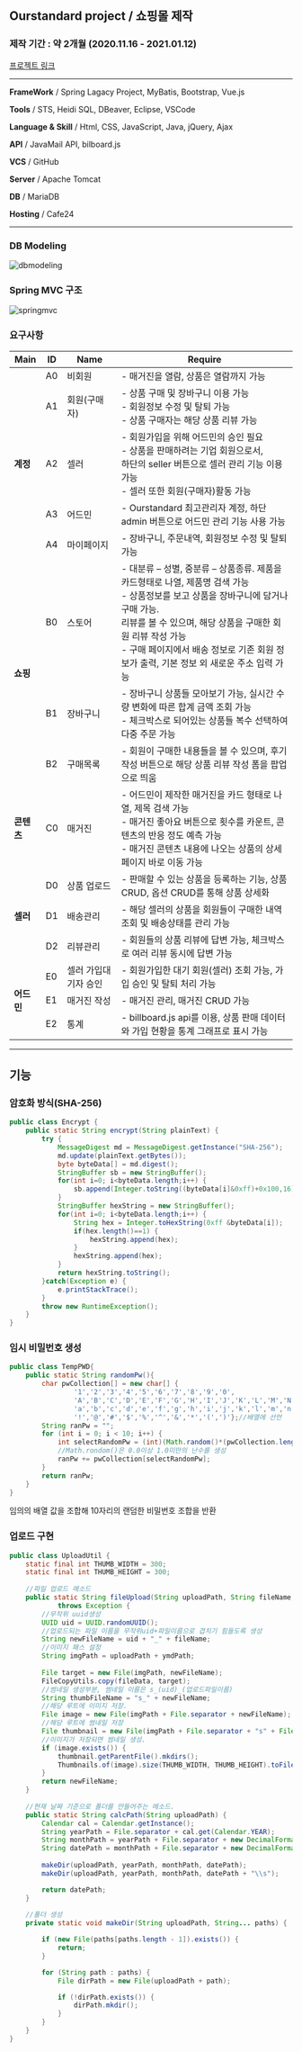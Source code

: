 ## Ourstandard project / 쇼핑몰 제작
### 제작 기간 : 약 2개월 (2020.11.16 - 2021.01.12)

[프로젝트 링크](http://ourstandard.shop)

----------------------

**FrameWork** / Spring Lagacy Project, MyBatis, Bootstrap, Vue.js

**Tools** / STS, Heidi SQL, DBeaver, Eclipse, VSCode

**Language & Skill** / Html, CSS, JavaScript, Java, jQuery, Ajax

**API** / JavaMail API, bilboard.js

**VCS** / GitHub

**Server** / Apache Tomcat

**DB** / MariaDB

**Hosting** / Cafe24

--------------------------

### DB Modeling
![dbmodeling](https://user-images.githubusercontent.com/74940939/111894574-37507000-8a4f-11eb-9d13-ade0a30fb400.png)


### Spring MVC 구조
![springmvc](https://user-images.githubusercontent.com/74940939/111894611-826a8300-8a4f-11eb-8725-bde59b7fba16.png)



### 요구사항
<table>
    <thead>
        <tr>
            <th>Main</th>
            <th>ID</th>
            <th>Name</th>
            <th>Require</th>
        </tr>
    </thead>
    <tbody>
        <tr>
            <td rowspan="5" style="font-weight: bolder">계정</td>
            <td>A0</td>
            <td>비회원</td>
            <td>- 매거진을 열람, 상품은 열람까지 가능</td>
        </tr>
        <tr>
            <td>A1</td>
            <td>회원(구매자)</td>
            <td>- 상품 구매 및 장바구니 이용 가능 <br> - 회원정보 수정 및 탈퇴 가능 <br> - 상품 구매자는 해당 상품 리뷰 가능</td>
        </tr>
        <tr>
            <td>A2</td>
            <td>셀러</td>
            <td>- 회원가입을 위해 어드민의 승인 필요 <br> - 상품을 판매하려는 기업 회원으로서, <br> 하단의 seller 버튼으로 셀러 관리 기능 이용 가능 <br> - 셀러 또한 회원(구매자)활동 가능</td> 
        </tr>
        <tr>
            <td>A3</td>
            <td>어드민</td>
            <td>- Ourstandard 최고관리자 계정, 하단 admin 버튼으로 어드민 관리 기능 사용 가능</td>
        </tr>
        <tr>
            <td>A4</td>
            <td>마이페이지</td>
            <td>- 장바구니, 주문내역, 회원정보 수정 및 탈퇴 가능</td>
        </tr>
        <tr>
            <td rowspan="3" style="font-weight: bolder">쇼핑</td>
            <td>B0</td>
            <td>스토어</td>
            <td>- 대분류 – 성별, 중분류 – 상품종류. 제품을 카드형태로 나열, 제품명 검색 가능 <br> - 상품정보를 보고 상품을 장바구니에 담거나 구매 가능. <br> 리뷰를 볼 수 있으며, 해당 상품을 구매한 회원 리뷰 작성 가능 <br> - 구매 페이지에서 배송 정보로 기존 회원 정보가 출력, 기본 정보 외 새로운 주소 입력 가능</td>
        </tr>
        <tr>
            <td>B1</td>
            <td>장바구니</td>
            <td>- 장바구니 상품들 모아보기 가능, 실시간 수량 변화에 따른 합계 금액 조회 가능 <br> - 체크박스로 되어있는 상품들 복수 선택하여 다중 주문 가능 </td>
        </tr>
        <tr>
            <td>B2</td>
            <td>구매목록</td>
            <td>- 회원이 구매한 내용들을 볼 수 있으며, 후기작성 버튼으로 해당 상품 리뷰 작성 폼을 팝업으로 띄움</td>
        </tr>
        <tr>
            <td style="font-weight: bolder">콘텐츠</td>
            <td>C0</td>
            <td>매거진</td>
            <td>- 어드민이 제작한 매거진을 카드 형태로 나열, 제목 검색 가능 <br> - 매거진 좋아요 버튼으로 횟수를 카운트, 콘텐츠의 반응 정도 예측 가능 <br> - 매거진 콘텐츠 내용에 나오는 상품의 상세페이지 바로 이동 가능</td>
        </tr>
        <tr>
            <td rowspan="3" style="font-weight: bolder">셀러</td>
            <td>D0</td>
            <td>상품 업로드</td>
            <td>- 판매할 수 있는 상품을 등록하는 기능, 상품 CRUD, 옵션 CRUD를 통해 상품 상세화</td>
        </tr>
        <tr>
            <td>D1</td>
            <td>배송관리</td>
            <td>- 해당 셀러의 상품을 회원들이 구매한 내역 조회 및  배송상태를 관리 가능</td>
        </tr>
        <tr>
            <td>D2</td>
            <td>리뷰관리</td>
            <td>- 회원들의 상품 리뷰에 답변 가능, 체크박스로 여러 리뷰 동시에 답변 가능</td>
        </tr>
        <tr>
            <td rowspan="3" style="font-weight: bolder">어드민</td>
            <td>E0</td>
            <td>셀러 가입대기자 승인</td>
            <td>- 회원가입한 대기 회원(셀러) 조회 가능, 가입 승인 및 탈퇴 처리 가능</td>
        </tr>
        <tr>
            <td>E1</td>
            <td>매거진 작성</td>
            <td>- 매거진 관리, 매거진 CRUD 가능</td>
        </tr>
        <tr>
            <td>E2</td>
            <td>통계</td>
            <td>- billboard.js api를 이용, 상품 판매 데이터와 가입 현황을 통계 그래프로 표시 가능</td>
        </tr>
    </tbody>
</table>


--------------------------
## 기능


### 암호화 방식(SHA-256)

```java
public class Encrypt {
    public static String encrypt(String plainText) {
        try {
            MessageDigest md = MessageDigest.getInstance("SHA-256");
            md.update(plainText.getBytes());
            byte byteData[] = md.digest();
            StringBuffer sb = new StringBuffer();
            for(int i=0; i<byteData.length;i++) {
                sb.append(Integer.toString((byteData[i]&0xff)+0x100,16).substring(1));
            }
            StringBuffer hexString = new StringBuffer();
            for(int i=0; i<byteData.length;i++) {
                String hex = Integer.toHexString(0xff &byteData[i]);
                if(hex.length()==1) {
                    hexString.append(hex);
                }
                hexString.append(hex);
            }
            return hexString.toString();
        }catch(Exception e) {
            e.printStackTrace();
        }
        throw new RuntimeException();
    }
}
```

### 임시 비밀번호 생성

```java
public class TempPWD{
    public static String randomPw(){
        char pwCollection[] = new char[] {
                '1','2','3','4','5','6','7','8','9','0',
                'A','B','C','D','E','F','G','H','I','J','K','L','M','N','O','P','Q','R','S','T','U','V','W','X','Y','Z',
                'a','b','c','d','e','f','g','h','i','j','k','l','m','n','o','p','q','r','s','t','u','v','w','x','y','z',
                '!','@','#','$','%','^','&','*','(',')'};//배열에 선언
        String ranPw = "";
        for (int i = 0; i < 10; i++) {
            int selectRandomPw = (int)(Math.random()*(pwCollection.length));
            //Math.rondom()은 0.0이상 1.0미만의 난수를 생성 
            ranPw += pwCollection[selectRandomPw];
        }
        return ranPw;
    }
}
```
임의의 배열 값을 조합해 10자리의 랜덤한 비밀번호 조합을 반환

### 업로드 구현

```java
public class UploadUtil {
	static final int THUMB_WIDTH = 300;
	static final int THUMB_HEIGHT = 300;
	
	//파일 업로드 메소드
	public static String fileUpload(String uploadPath, String fileName, byte[] fileData, String ymdPath)
			throws Exception {
		//무작위 uuid생성
		UUID uid = UUID.randomUUID();
		//업로드되는 파일 이름을 무작위uid+파일이름으로 겹치기 힘들도록 생성
		String newFileName = uid + "_" + fileName;
		//이미지 패스 설정
		String imgPath = uploadPath + ymdPath;
		
		File target = new File(imgPath, newFileName);
		FileCopyUtils.copy(fileData, target);
		//썸네일 생성부분, 썸네일 이름은 s_(uid)_(업로드파일이름)
		String thumbFileName = "s_" + newFileName;
		//해당 루트에 이미지 저장.
		File image = new File(imgPath + File.separator + newFileName);
		//해당 루트에 썸네일 저장
		File thumbnail = new File(imgPath + File.separator + "s" + File.separator + thumbFileName);
		//이미지가 저장되면 썸네일 생성.
		if (image.exists()) {
			thumbnail.getParentFile().mkdirs();
			Thumbnails.of(image).size(THUMB_WIDTH, THUMB_HEIGHT).toFile(thumbnail);
		}
		return newFileName;
	}
	
	//현재 날짜 기준으로 폴더를 만들어주는 메소드.
	public static String calcPath(String uploadPath) {
		Calendar cal = Calendar.getInstance();
		String yearPath = File.separator + cal.get(Calendar.YEAR);
		String monthPath = yearPath + File.separator + new DecimalFormat("00").format(cal.get(Calendar.MONTH) + 1);
		String datePath = monthPath + File.separator + new DecimalFormat("00").format(cal.get(Calendar.DATE));
		
		makeDir(uploadPath, yearPath, monthPath, datePath);
		makeDir(uploadPath, yearPath, monthPath, datePath + "\\s");

		return datePath;
	}
	
	//폴더 생성
	private static void makeDir(String uploadPath, String... paths) {

		if (new File(paths[paths.length - 1]).exists()) {
			return;
		}

		for (String path : paths) {
			File dirPath = new File(uploadPath + path);

			if (!dirPath.exists()) {
				dirPath.mkdir();
			}
		}
	}
}
```
